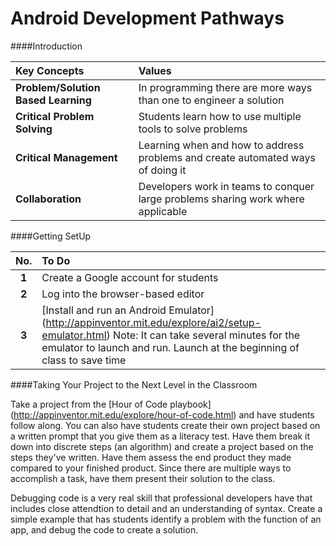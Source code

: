 Android Development Pathways
===============

####Introduction



|Key Concepts| Values|
|:------------|:---------|
| **Problem/Solution Based Learning**| In programming there are more ways than one to engineer a solution|
| **Critical Problem Solving**| Students learn how to use multiple tools to solve problems|
| **Critical Management**| Learning when and how to address problems and create automated ways of doing it|
| **Collaboration**| Developers work in teams to conquer large problems sharing work where applicable|

####Getting SetUp

| **No.**| **To Do** |
|:-------------:|:----------|
|**1**| Create a Google account for students | 
|**2**| Log into the browser-based editor | 
|**3**| [Install and run an Android Emulator] (http://appinventor.mit.edu/explore/ai2/setup-emulator.html) Note: It can take several minutes for the emulator to launch and run.  Launch at the beginning of class to save time |

####Taking Your Project to the Next Level in the Classroom

Take a project from the [Hour of Code playbook] (http://appinventor.mit.edu/explore/hour-of-code.html) and have students follow along.  You can also have students create their own project based on a written prompt that you give them as a literacy test.  Have them break it down into discrete steps (an algorithm) and create a project based on the steps they've written.  Have them assess the end product they made compared to your finished product.  Since there are multiple ways to accomplish a task, have them present their solution to the class.

Debugging code is a very real skill that professional developers have that includes close attendtion to detail and an understanding of syntax.  Create a simple example that has students identify a problem with the function of an app, and debug the code to create a solution.  

